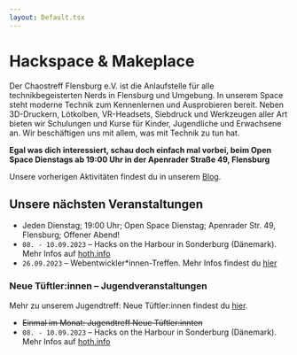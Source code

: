 ```yaml
---
layout: Default.tsx
---
```


# Hackspace & Makeplace

Der Chaostreff Flensburg e.V. ist die Anlaufstelle für alle technikbegeisterten Nerds in Flensburg und Umgebung. In unserem Space steht moderne Technik zum Kennenlernen und Ausprobieren bereit. Neben 3D-Druckern, Lötkolben, VR-Headsets, Siebdruck und Werkzeugen aller Art bieten wir Schulungen und Kurse für Kinder, Jugendliche und Erwachsene an. Wir beschäftigen uns mit allem, was mit Technik zu tun hat.

**Egal was dich interessiert, schau doch einfach mal vorbei, beim Open Space Dienstags ab 19:00 Uhr in der Apenrader Straße 49, Flensburg**

Unsere vorherigen Aktivitäten findest du in unserem [Blog](/blog/page/1).

## Unsere nächsten Veranstaltungen

- Jeden Dienstag; 19:00 Uhr; Open Space Dienstag; Apenrader Str. 49, Flensburg; Offener Abend!
- `08. - 10.09.2023` – Hacks on the Harbour in Sonderburg (Dänemark). Mehr Infos auf [hoth.info](https://hoth.info/de/)
- `26.09.2023` – Webentwickler*innen-Treffen. Mehr Infos findest du [hier](/events/webdevmeetup/)

### Neue Tüftler:innen – Jugendveranstaltungen

Mehr zu unserem Jugendtreff: Neue Tüftler:innen findest du [hier](/jugendtreff-neue-tueftler/).

- ~~Einmal im Monat: Jugendtreff Neue Tüftler:innten~~
- `08. - 10.09.2023` – Hacks on the Harbour in Sonderburg (Dänemark). Mehr Infos auf [hoth.info](https://hoth.info/de/)
